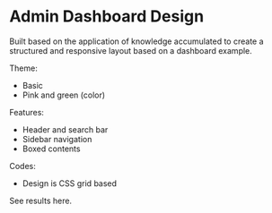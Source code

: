 # Admin Dashboard Design

Built based on the application of knowledge accumulated to create a structured and responsive layout based on a dashboard example.

Theme: 
- Basic 
- Pink and green (color)

Features: 
- Header and search bar
- Sidebar navigation
- Boxed contents

Codes:
- Design is CSS grid based

See results here.
